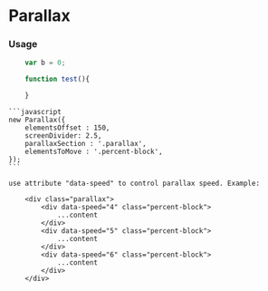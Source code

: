 # Parallax

### Usage
```javascript
    var b = 0;

    function test(){

    }
```

    ```javascript
    new Parallax({
        elementsOffset : 150,
        screenDivider: 2.5,
        parallaxSection : '.parallax',
        elementsToMove : '.percent-block',
    });
    ```

    use attribute "data-speed" to control parallax speed. Example:

        <div class="parallax">
            <div data-speed="4" class="percent-block">
                ...content
            </div>
            <div data-speed="5" class="percent-block">
                ...content
            </div>
            <div data-speed="6" class="percent-block">
                ...content
            </div>
        </div>
